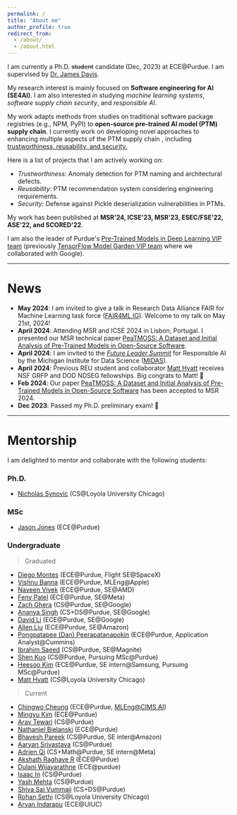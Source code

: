 ```yaml
---
permalink: /
title: "About me"
author_profile: true
redirect_from: 
  - /about/
  - /about.html
---
```



I am currently a Ph.D. ~~student~~ candidate (Dec, 2023) at ECE@Purdue. I am supervised by [Dr. James Davis](https://davisjam.github.io/).

My research interest is mainly focused on **Software engineering for AI (SE4AI)**. I am also interested in studying *machine learning systems*, *software supply chain security*, and *responsible AI*.

My work adapts methods from studies on traditional software package registries (e.g., NPM, PyPI) to **open-source pre-trained AI model (PTM) supply chain**. I currently work on developing novel approaches to enhancing multiple aspects of the PTM supply chain , including <ins>trustworthiness, reusability, and security<ins>.

Here is a list of projects that I am actively working on:
- _Trustworthiness_: Anomaly detection for PTM naming and architectural defects.
- _Reusability_: PTM recommendation system considering engineering requirements.
- _Security_: Defense against Pickle deserialization vulnerabilities in PTMs.

My work has been published at **MSR'24, ICSE'23, MSR'23, ESEC/FSE'22, ASE'22, and SCORED'22**.

I am also the leader of Purdue's [Pre-Trained Models in Deep Learning VIP team](https://engineering.purdue.edu/VIP/teams/tensorflow) (previously [TensorFlow Model Garden VIP team](https://engineering.purdue.edu/VIP/teams/pretrained-models-in-deep-learning) where we collaborated with Google).

--- 

# News

- **May 2024**: I am invited to give a talk in Research Data Alliance FAIR for Machine Learning task force ([FAIR4ML IG](https://nam04.safelinks.protection.outlook.com/?url=https%3A%2F%2Fwww.rd-alliance.org%2Fgroups%2Ffair-for-machine-learning-fair4ml-ig&data=05%7C02%7Cjiang784%40purdue.edu%7Cbee2275040f0419d18fe08dc63aea758%7C4130bd397c53419cb1e58758d6d63f21%7C0%7C0%7C638494848986273807%7CUnknown%7CTWFpbGZsb3d8eyJWIjoiMC4wLjAwMDAiLCJQIjoiV2luMzIiLCJBTiI6Ik1haWwiLCJXVCI6Mn0%3D%7C0%7C%7C%7C&sdata=tW7fFIZ7owYg5X13BQwj2YTpC6OccYQzI7YfcCgcSC4%3D&reserved=0)). Welcome to my talk on May 21st, 2024!
- **April 2024**: Attending MSR and ICSE 2024 in Lisbon, Portugal. I presented our MSR technical paper [PeaTMOSS: A Dataset and Initial Analysis of Pre-Trained Models in Open-Source Software](https://wenxin-jiang.github.io/files/publications/MSR24_PeaTMOSS.pdf).
- **April 2024**: I am invited to the [*Future Leader Summit*](https://midas.umich.edu/future-leaders-summit-2024/) for Responsible AI by the Michigan Institute for Data Science ([MIDAS](https://midas.umich.edu/)).
- **April 2024**: Previous REU student and collaborator [Matt Hyatt](https://mhyatt000.github.io/) receives NSF GRFP and DOD NDSEG fellowships. Big congrats to Matt! 🎉
- **Feb 2024**: Our paper [PeaTMOSS: A Dataset and Initial Analysis of Pre-Trained Models in Open-Source Software](https://wenxin-jiang.github.io/files/publications/MSR24_PeaTMOSS.pdf) has been accepted to MSR 2024.
- **Dec 2023**: Passed my Ph.D. preliminary exam! 🎉

--- 

# Mentorship
I am delighted to mentor and collaborate with the following students:

### Ph.D.
- [Nicholas Synovic](https://www.linkedin.com/in/nsynovic/) (CS@Loyola University Chicago)

### MSc
- [Jason Jones](https://www.linkedin.com/in/jonesjasonh/) (ECE@Purdue)


### Undergraduate
> Graduated
- [Diego Montes](https://www.linkedin.com/in/montes-diego/) (ECE@Purdue, Flight SE@SpaceX)
- [Vishnu Banna](https://www.linkedin.com/in/vishnubanna/) (ECE@Purdue, MLEng@Apple)
- [Naveen Vivek](https://www.linkedin.com/in/naveen-vivek/) (ECE@Purdue, SE@AMD)
- [Feny Patel](https://www.linkedin.com/in/feny-patel/) (ECE@Purdue, SE@Meta) 
- [Zach Ghera](https://www.linkedin.com/in/zghera/) (CS@Purdue, SE@Google)
- [Ananya Singh](https://www.linkedin.com/in/imananyasingh/) (CS+DS@Purdue, SE@Google)
- [David Li](https://www.linkedin.com/in/davidli12/) (ECE@Purdue, SE@Google)
- [Allen Liu](https://www.linkedin.com/in/lenliu3/) (ECE@Purdue, SE@Amazon)
- [Pongpatapee (Dan) Peerapatanapokin](https://www.linkedin.com/in/pongpatapee-peerapatanapokin/) (ECE@Purdue, Application Analyst@Cummins)
- [Ibrahim Saeed](https://www.linkedin.com/in/ibrahimsaeed1/) (CS@Purdue, SE@Magnite)
- [Shen Kuo](https://www.linkedin.com/in/shen-kuo-8a7a821b0/) (CS@Purdue, Pursuing MSc@Purdue)
- [Heesoo Kim](https://www.linkedin.com/in/heesookiim/) (ECE@Purdue, SE intern@Samsung, Pursuing MSc@Purdue)
- [Matt Hyatt](https://mhyatt000.github.io/) (CS@Loyola University Chicago)

> Current 
- [Chingwo Cheung](https://www.linkedin.com/in/chingwo-cheung/) (ECE@Purdue, MLEng@CIMS.AI)
- [Mingyu Kim](https://www.linkedin.com/in/mingyu-ck-kim/) (ECE@Purdue)
- [Arav Tewari](https://www.linkedin.com/in/arav-tewari/) (CS@Purdue)
- [Nathaniel Bielanski](https://www.linkedin.com/in/nathaniel-bielanski-902780227/) (ECE@Purdue)
- [Bhavesh Pareek](https://www.linkedin.com/in/bhavesh-pareek/) (CS@Purdue, SE inter@Amazon)
- [Aaryan Srivastava](https://www.linkedin.com/in/aaryansriva/) (CS@Purdue)
- [Adrien Qi](https://www.linkedin.com/in/aqi/) (CS+Math@Purdue, SE intern@Meta)
- [Akshath Raghave R](https://www.linkedin.com/in/akshathrr/) (ECE@Purdue)
- [Dulani Wijayarathne](https://www.linkedin.com/in/dulaninw/) (ECE@purdue)
- [Isaac In](https://www.linkedin.com/in/isaac-in-a725941b9/) (CS@Purdue)
- [Yash Mehta](https://www.linkedin.com/in/yash-mehta2005/) (CS@Purdue)
- [Shiva Sai Vummaji](https://www.linkedin.com/in/shiva-sai-vummaji/) (CS+DS@Purdue)
- [Rohan Sethi](https://ssl.cs.luc.edu/author/rohan-sethi/) (CS@Loyola University Chicago)
- [Aryan Indarapu](https://www.linkedin.com/in/aryanindarapu/) (ECE@UIUC)
